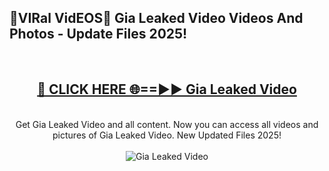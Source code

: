 <h2>🔴VIRal VidEOS🔴 Gia Leaked Video Videos And Photos - Update Files 2025!</h2>
<br>
<div align="center">
<h2><a href="https://virallinks.top/odZfE0" rel="nofollow">🔴 CLICK HERE 🌐==►► Gia Leaked Video</a></h2>
<br>
Get Gia Leaked Video and all content. Now you can access all videos and pictures of Gia Leaked Video. New Updated Files 2025!
<br>
<br>
<a href="https://virallinks.top/odZfE0" rel="nofollow" data-target="animated-image.originalLink"><img src="https://i.imgur.com/dJHk4Zq.gif)" alt="Gia Leaked Video" style="max-width: 100%; display: inline-block;" data-target="animated-image.originalImage"></a>
</div>
<br>
